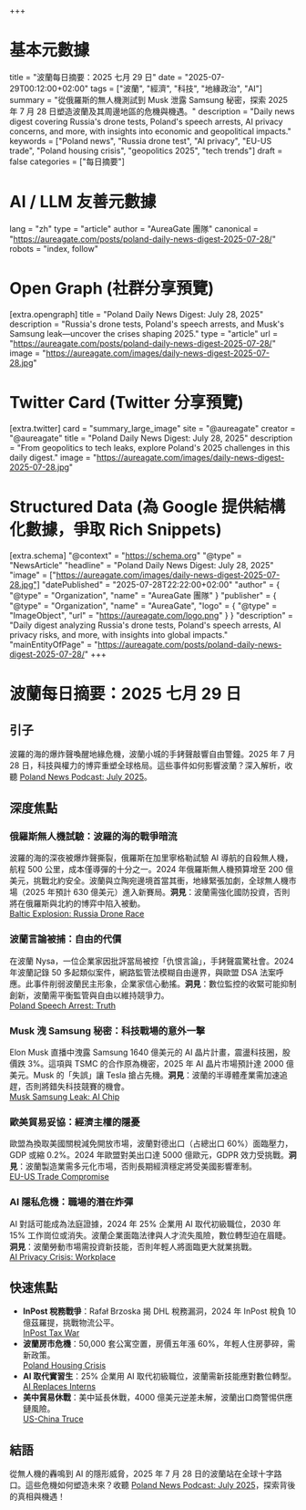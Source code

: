 +++
# 基本元數據
title = "波蘭每日摘要：2025 七月 29 日"
date = "2025-07-29T00:12:00+02:00"
tags = ["波蘭", "經濟", "科技", "地緣政治", "AI"]
summary = "從俄羅斯的無人機測試到 Musk 泄露 Samsung 秘密，探索 2025 年 7 月 28 日塑造波蘭及其周邊地區的危機與機遇。"
description = "Daily news digest covering Russia's drone tests, Poland's speech arrests, AI privacy concerns, and more, with insights into economic and geopolitical impacts."
keywords = ["Poland news", "Russia drone test", "AI privacy", "EU-US trade", "Poland housing crisis", "geopolitics 2025", "tech trends"]
draft = false
categories = ["每日摘要"]

# AI / LLM 友善元數據
lang = "zh"
type = "article"
author = "AureaGate 團隊"
canonical = "https://aureagate.com/posts/poland-daily-news-digest-2025-07-28/"
robots = "index, follow"

# Open Graph (社群分享預覽)
[extra.opengraph]
title = "Poland Daily News Digest: July 28, 2025"
description = "Russia's drone tests, Poland's speech arrests, and Musk's Samsung leak—uncover the crises shaping 2025."
type = "article"
url = "https://aureagate.com/posts/poland-daily-news-digest-2025-07-28/"
image = "https://aureagate.com/images/daily-news-digest-2025-07-28.jpg"

# Twitter Card (Twitter 分享預覽)
[extra.twitter]
card = "summary_large_image"
site = "@aureagate"
creator = "@aureagate"
title = "Poland Daily News Digest: July 28, 2025"
description = "From geopolitics to tech leaks, explore Poland's 2025 challenges in this daily digest."
image = "https://aureagate.com/images/daily-news-digest-2025-07-28.jpg"

# Structured Data (為 Google 提供結構化數據，爭取 Rich Snippets)
[extra.schema]
"@context" = "https://schema.org"
"@type" = "NewsArticle"
"headline" = "Poland Daily News Digest: July 28, 2025"
"image" = ["https://aureagate.com/images/daily-news-digest-2025-07-28.jpg"]
"datePublished" = "2025-07-28T22:22:00+02:00"
"author" = { "@type" = "Organization", "name" = "AureaGate 團隊" }
"publisher" = { "@type" = "Organization", "name" = "AureaGate", "logo" = { "@type" = "ImageObject", "url" = "https://aureagate.com/logo.png" } }
"description" = "Daily digest analyzing Russia's drone tests, Poland's speech arrests, AI privacy risks, and more, with insights into global impacts."
"mainEntityOfPage" = "https://aureagate.com/posts/poland-daily-news-digest-2025-07-28/"
+++

# 波蘭每日摘要：2025 七月 29 日

## 引子
波羅的海的爆炸聲喚醒地緣危機，波蘭小城的手銬聲敲響自由警鐘。2025 年 7 月 28 日，科技與權力的博弈重塑全球格局。這些事件如何影響波蘭？深入解析，收聽 <a href="https://aureagate.com/podcast/290725-news-podcast/">Poland News Podcast: July 2025</a>。

## 深度焦點

### 俄羅斯無人機試驗：波羅的海的戰爭暗流
波羅的海的深夜被爆炸聲撕裂，俄羅斯在加里寧格勒試驗 AI 導航的自殺無人機，航程 500 公里，成本僅導彈的十分之一。2024 年俄羅斯無人機預算增至 200 億美元，挑戰北約安全。波蘭與立陶宛邊境首當其衝，地緣緊張加劇，全球無人機市場（2025 年預計 630 億美元）進入新賽局。**洞見**：波蘭需強化國防投資，否則將在俄羅斯與北約的博弈中陷入被動。  
<a href="https://aureagate.com/posts/baltic-explosion-russia-drone-race/">Baltic Explosion: Russia Drone Race</a>

### 波蘭言論被捕：自由的代價
在波蘭 Nysa，一位企業家因批評當局被控「仇恨言論」，手銬聲震驚社會。2024 年波蘭記錄 50 多起類似案件，網路監管法模糊自由邊界，與歐盟 DSA 法案呼應。此事件削弱波蘭民主形象，企業家信心動搖。**洞見**：數位監控的收緊可能抑制創新，波蘭需平衡監管與自由以維持競爭力。  
<a href="https://aureagate.com/posts/poland-speech-arrest-truth/">Poland Speech Arrest: Truth</a>

### Musk 洩 Samsung 秘密：科技戰場的意外一擊
Elon Musk 直播中洩露 Samsung 1640 億美元的 AI 晶片計畫，震盪科技圈，股價跌 3%。這項與 TSMC 的合作原為機密，2025 年 AI 晶片市場預計達 2000 億美元。Musk 的「失誤」讓 Tesla 搶占先機。**洞見**：波蘭的半導體產業需加速追趕，否則將錯失科技競賽的機會。  
<a href="https://aureagate.com/posts/musk-samsung-secret-leak/">Musk Samsung Leak: AI Chip</a>

### 歐美貿易妥協：經濟主權的隱憂
歐盟為換取美國關稅減免開放市場，波蘭對德出口（占總出口 60%）面臨壓力，GDP 或縮 0.2%。2024 年歐盟對美出口達 5000 億歐元，GDPR 效力受挑戰。**洞見**：波蘭製造業需多元化市場，否則長期經濟穩定將受美國影響牽制。  
<a href="https://aureagate.com/posts/eu-us-trade-costly-compromise/">EU-US Trade Compromise</a>

### AI 隱私危機：職場的潛在炸彈
AI 對話可能成為法庭證據，2024 年 25% 企業用 AI 取代初級職位，2030 年 15% 工作崗位或消失。波蘭企業面臨法律與人才流失風險，數位轉型迫在眉睫。**洞見**：波蘭勞動市場需投資新技能，否則年輕人將面臨更大就業挑戰。  
<a href="https://aureagate.com/posts/ai-privacy-job-crisis/">AI Privacy Crisis: Workplace</a>

## 快速焦點
- **InPost 稅務戰爭**：Rafał Brzoska 揭 DHL 稅務漏洞，2024 年 InPost 稅負 10 億茲羅提，挑戰物流公平。  
  <a href="https://aureagate.com/posts/inpost-tax-war-revealed/">InPost Tax War</a>
- **波蘭房市危機**：50,000 套公寓空置，房價五年漲 60%，年輕人住房夢碎，需新政策。  
  <a href="https://aureagate.com/posts/poland-housing-crisis-stories/">Poland Housing Crisis</a>
- **AI 取代實習生**：25% 企業用 AI 取代初級職位，波蘭需新技能應對數位轉型。  
  <a href="https://aureagate.com/posts/ai-replacing-interns-adaptation/">AI Replaces Interns</a>
- **美中貿易休戰**：美中延長休戰，4000 億美元逆差未解，波蘭出口商警惕供應鏈風險。  
  <a href="https://aureagate.com/posts/us-china-trade-truce-risks/">US-China Truce</a>

## 結語
從無人機的轟鳴到 AI 的隱形威脅，2025 年 7 月 28 日的波蘭站在全球十字路口。這些危機如何塑造未來？收聽 <a href="https://aureagate.com/podcast/290725-news-podcast/">Poland News Podcast: July 2025</a>，探索背後的真相與機遇！